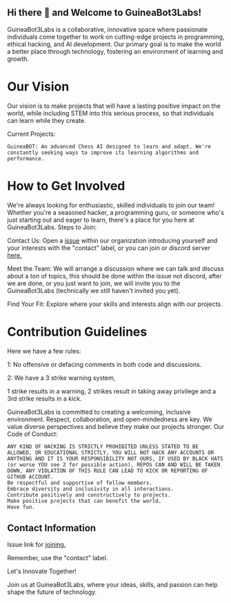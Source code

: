 ## Hi there 👋 and Welcome to GuineaBot3Labs!

GuineaBot3Labs is a collaborative, innovative space where passionate individuals come together to work on cutting-edge projects in programming, ethical hacking, and AI development. Our primary goal is to make the world a better place through technology, fostering an environment of learning and growth.

# Our Vision

Our vision is to make projects that will have a lasting positive impact on the world, while including STEM into this serious process, so that individuals can learn while they create.

Current Projects:

    GuineaBOT: An advanced Chess AI designed to learn and adapt. We're constantly seeking ways to improve its learning algorithms and performance.

# How to Get Involved

We're always looking for enthusiastic, skilled individuals to join our team! Whether you're a seasoned hacker, a programming guru, or someone who's just starting out and eager to learn, there's a place for you here at GuineaBot3Labs.
Steps to Join:

Contact Us: Open a [issue][issue-link] within our organization introducing yourself and your interests with the "contact" label, or you can join or discord server [here.](https://discord.gg/z5raVHz35N)

Meet the Team: We will arrange a discussion where we can talk and discuss about a ton of topics, this should be done within the issue not discord, after we are done, or you just want to join, we will invite you to the GuineaBot3Labs (technically we still haven't invited you yet).

Find Your Fit: Explore where your skills and interests align with our projects.

# Contribution Guidelines

Here we have a few rules:

1: No offensive or defacing comments in both code and discussions.

2: We have a 3 strike warning system, 

1 strike results in a warning, 2 strikes result in taking away privilege and a 3rd strike results in a kick.

GuineaBot3Labs is committed to creating a welcoming, inclusive environment. Respect, collaboration, and open-mindedness are key. We value diverse perspectives and believe they make our projects stronger.
Our Code of Conduct:

    ANY KIND OF HACKING IS STRICTLY PROHIBITED UNLESS STATED TO BE ALLOWED, OR EDUCATIONAL STRICTLY, YOU WILL NOT HACK ANY ACCOUNTS OR ANYTHING AND IT IS YOUR RESPONSIBILITY NOT OURS, IF USED BY BLACK HATS (or worse YOU see 2 for possible action), REPOS CAN AND WILL BE TAKEN DOWN, ANY VIOLATION OF THIS RULE CAN LEAD TO KICK OR REPORTING OF GITHUB ACCOUNT.
    Be respectful and supportive of fellow members.
    Embrace diversity and inclusivity in all interactions.
    Contribute positively and constructively to projects.
    Make positive projects that can benefit the world.
    Have fun.

## Contact Information

Issue link for [joining.][issue-link]

Remember, use the "contact" label.

Let's Innovate Together!

Join us at GuineaBot3Labs, where your ideas, skills, and passion can help shape the future of technology.


[issue-link]: https://github.com/GuineaBot3Labs/join/issues/new
